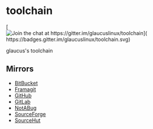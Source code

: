 # toolchain
[![Join the chat at https://gitter.im/glaucuslinux/toolchain](
https://badges.gitter.im/glaucuslinux/toolchain.svg)](
https://gitter.im/glaucuslinux/toolchain?utm_source=badge&utm_medium=badge&utm_campaign=pr-badge&utm_content=badge)

glaucus's toolchain

## Mirrors
*   [BitBucket](https://bitbucket.org/glaucuslinux/toolchain)
*   [Framagit](https://framagit.org/glaucuslinux/toolchain)
*   [GitHub](https://github.com/glaucuslinux/toolchain)
*   [GitLab](https://gitlab.com/glaucuslinux/toolchain)
*   [NotABug](https://notabug.org/glaucuslinux/toolchain)
*   [SourceForge](https://git.code.sf.net/p/glaucuslinux/toolchain)
*   [SourceHut](https://git.sr.ht/~glaucuslinux/toolchain)
